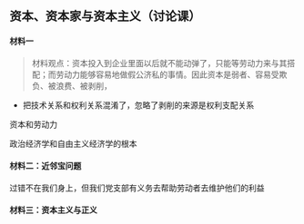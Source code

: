 ##  资本、资本家与资本主义（讨论课）

#### 材料一

> 材料观点：资本投入到企业里面以后就不能动弹了，只能等劳动力来与其搭配；而劳动力能够容易地做假公济私的事情。因此资本是弱者、容易受欺负、被浪费、被剥削，



- 把技术关系和权利关系混淆了，忽略了剥削的来源是权利支配关系

资本和劳动力

政治经济学和自由主义经济学的根本

#### 材料二：近邻宝问题

过错不在我们身上，但我们党支部有义务去帮助劳动者去维护他们的利益

#### 材料三：资本主义与正义